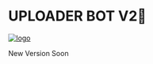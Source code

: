 # UPLOADER BOT V2🚀

[![logo](https://c.tenor.com/5EAVZH4CNRgAAAAM/blackpink-lisa.gif)](https://telegram.dog/UploadLinkToFileBot)


New Version Soon 
